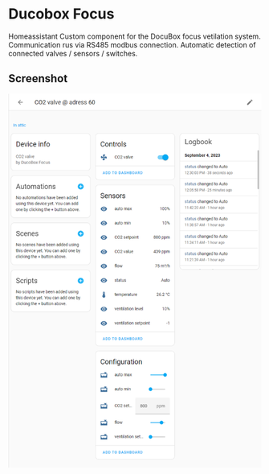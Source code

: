 # Ducobox Focus
Homeassistant Custom component for the DocuBox focus vetilation system.
Communication rus via RS485 modbus connection. Automatic detection of connected valves / sensors / switches.

## Screenshot
![alt text](doc/screenshot1.png)
